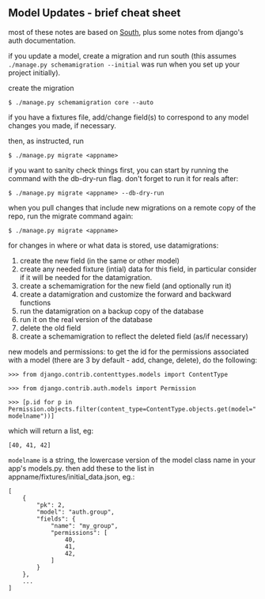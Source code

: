 ## Model Updates - brief cheat sheet 

most of these notes are based on [South](http://south.readthedocs.org/), plus some notes from django's auth documentation. 

if you update a model, create a migration and run south (this assumes
`./manage.py schemamigration --initial` was run when you set up your project
initially).

create the migration

`$ ./manage.py schemamigration core --auto`

if you have a fixtures file, add/change field(s) to correspond to any model
changes you made, if necessary. 

then, as instructed, run

`$ ./manage.py migrate <appname>`

if you want to sanity check things first, you can start by running the command
with the db-dry-run flag. don't forget to run it for reals after:

`$ ./manage.py migrate <appname> --db-dry-run`

when you pull changes that include new migrations on a remote copy of the repo, run the migrate command again:

`$ ./manage.py migrate <appname>`

for changes in where or what data is stored, use datamigrations:

1. create the new field (in the same or other model)
1. create any needed fixture (intial) data for this field, in particular consider if it will be needed for the datamigration.  
2. create a schemamigration for the new field (and optionally run it)
3. create a datamigration and customize the forward and backward functions
4. run the datamigration on a backup copy of the database
5. run it on the real version of the database
6. delete the old field
7. create a schemamigration to reflect the deleted field (as/if necessary)



new models and permissions: to get the id for the permissions associated with a model (there are 3 by default - add, change, delete), do the following:

`>>> from django.contrib.contenttypes.models import ContentType`

`>>> from django.contrib.auth.models import Permission`

`>>> [p.id for p in Permission.objects.filter(content_type=ContentType.objects.get(model="modelname"))]`

which will return a list, eg:

`[40, 41, 42]`

`modelname` is a string, the lowercase version of the model class name in your app's models.py. then add these to the list in appname/fixtures/initial_data.json, eg.:

	[
		{
			"pk": 2, 
			"model": "auth.group", 
			"fields": {
				"name": "my_group", 
				"permissions": [
					40,
					41,
					42,
				]
			}
		}, 
		... 
	]


